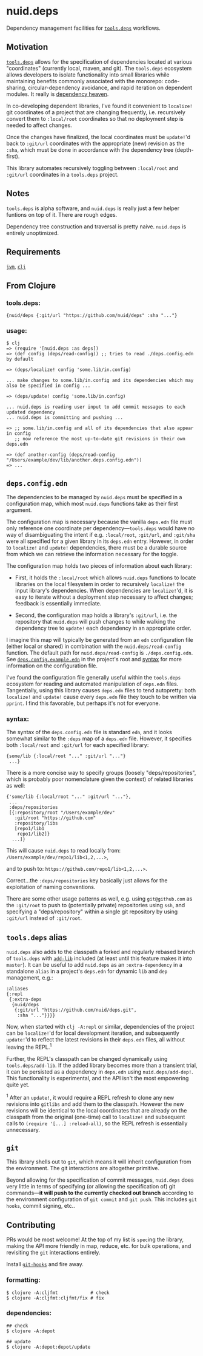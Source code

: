 # nuid.deps

Dependency management facilities for [`tools.deps`](https://clojure.org/guides/deps_and_cli) workflows.

## Motivation

[`tools.deps`](https://clojure.org/guides/deps_and_cli) allows for the specification of dependencies located at various "coordinates" (currently local, maven, and git). The `tools.deps` ecosystem allows developers to isolate functionality into small libraries while maintaining benefits commonly associated with the monorepo: code-sharing, circular-dependency avoidance, and rapid iteration on dependent modules. It really is [dependency heaven](https://www.youtube.com/watch?v=sStlTye-Kjk).

In co-developing dependent libraries, I've found it convenient to `localize!` git coordinates of a project that are changing frequently, i.e. recursively convert them to `:local/root` coordinates so that no deployment step is needed to affect changes.

Once the changes have finalized, the local coordinates must be `update!`'d back to `:git/url` coordinates with the appropriate (new) revision as the `:sha`, which must be done in accordance with the dependency tree (depth-first).

This library automates recursively toggling between `:local/root` and `:git/url` coordinates in a `tools.deps` project.

## Notes

`tools.deps` is alpha software, and `nuid.deps` is really just a few helper funtions on top of it. There are rough edges.

Dependency tree construction and traversal is pretty naive. `nuid.deps` is entirely unoptimized.

## Requirements

[`jvm`](https://www.java.com/en/download/), [`clj`](https://clojure.org/guides/getting_started)

## From Clojure

### tools.deps:

`{nuid/deps {:git/url "https://github.com/nuid/deps" :sha "..."}`

### usage:

```
$ clj
=> (require '[nuid.deps :as deps])
=> (def config (deps/read-config)) ;; tries to read ./deps.config.edn by default

=> (deps/localize! config 'some.lib/in.config)

... make changes to some.lib/in.config and its dependencies which may also be specified in config ...

=> (deps/update! config 'some.lib/in.config)

... nuid.deps is reading user input to add commit messages to each updated dependency
... nuid.deps is committing and pushing ...

=> ;; some.lib/in.config and all of its dependencies that also appear in config
   ;; now reference the most up-to-date git revisions in their own deps.edn

=> (def another-config (deps/read-config "/Users/example/dev/lib/another.deps.config.edn"))
=> ...
```

## `deps.config.edn`

The dependencies to be managed by `nuid.deps` must be specified in a configuration map, which most `nuid.deps` functions take as their first argument.

The configuration map is necessary because the vanilla `deps.edn` file must only reference one coordinate per dependency—`tools.deps` would have no way of disambiguating the intent if e.g. `:local/root`, `:git/url`, and `:git/sha` were all specified for a given library in its `deps.edn` entry. However, in order to `localize!` and `update!` dependencies, there must be a durable source from which we can retrieve the information necessary for the toggle.

The configuration map holds two pieces of information about each library:

* First, it holds the `:local/root` which allows `nuid.deps` functions to locate libraries on the local filesystem in order to recursively `localize!` the input library's dependencies. When dependencies are `localize!`'d, it is easy to iterate without a deployment step necessary to affect changes; feedback is essentially immediate.

* Second, the configuration map holds a library's `:git/url`, i.e. the repository that `nuid.deps` will push changes to while walking the dependency tree to `update!` each dependency in an appropriate order.

I imagine this map will typically be generated from an `edn` configuration file (either local or shared) in combination with the `nuid.deps/read-config` function. The default path for `nuid.deps/read-config` is `./deps.config.edn`. See [`deps.config.example.edn`](https://github.com/NuID/deps/blob/master/deps.config.example.edn) in the project's root and [syntax](#syntax) for more information on the configuration file.

I've found the configuration file generally useful within the `tools.deps` ecosystem for reading and automated manipulation of `deps.edn` files. Tangentially, using this library causes `deps.edn` files to tend autopretty: both `localize!` and `update!` cause every `deps.edn` file they touch to be written via `pprint`. I find this favorable, but perhaps it's not for everyone.

### syntax:

The syntax of the `deps.config.edn` file is standard `edn`, and it looks somewhat similar to the `:deps` map of a  `deps.edn` file. However, it specifies both `:local/root` and `:git/url` for each specified library:

```
{some/lib {:local/root "..." :git/url "..."}
 ...}
```

There is a more concise way to specify groups (loosely "deps/repositories", which is probably poor nomenclature given the context) of related libraries as well:

```
{'some/lib {:local/root "..." :git/url "..."},
 ...
 :deps/repositories
 [{:repository/root "/Users/example/dev"
   :git/root "https://github.com"
   :repository/libs
   [repo1/lib1
    repo1/lib2]}
  ...]}
```

This will cause `nuid.deps` to read locally from: `/Users/example/dev/repo1/lib<1,2,...>`,

and to push to: `https://github.com/repo1/lib<1,2,...>`.

Correct...the `:deps/repositories` key basically just allows for the exploitation of naming conventions.

There are some other usage patterns as well, e.g. using `git@github.com` as the `:git/root` to push to (potentially private) repositories using `ssh`, and specifying a "deps/repository" within a single git repository by using `:git/url` instead of `:git/root`.

## `tools.deps` alias

`nuid.deps` also adds to the classpath a forked and regularly rebased branch of `tools.deps` with [`add-lib`](http://insideclojure.org/2018/05/04/add-lib/) included (at least until this feature makes it into `master`). It can be useful to add `nuid.deps` as an `:extra-dependency` in a standalone `alias` in a project's `deps.edn` for dynamic `lib` and `dep` management, e.g.:

```
:aliases
{:repl
 {:extra-deps
  {nuid/deps
   {:git/url "https://github.com/nuid/deps.git",
    :sha "..."}}}}
```

Now, when started with `clj -A:repl` or similar, dependencies of the project can be `localize!`'d for local development iteration, and subsequently `update!`'d to reflect the latest revisions in their `deps.edn` files, all without leaving the REPL.<sup>1</sup>

Further, the REPL's classpath can be changed dynamically using `tools.deps/add-lib`. If the added library becomes more than a transient trial, it can be persisted as a dependency in `deps.edn` using `nuid.deps/add-dep!`. This functionality is experimental, and the API isn't the most empowering quite yet.

<sup>1</sup> After an `update!`, it would require a REPL refresh to clone any new revisions into `gitlibs` and add them to the classpath. However the new revisions will be identical to the local coordinates that are already on the classpath from the original (one-time) call to  `localize!` and subsequent calls to `(require '[...] :reload-all)`, so the REPL refresh is essentially unnecessary.

## `git`

This library shells out to `git`, which means it will inherit configuration from the environment. The git interactions are altogether primitive.

Beyond allowing for the specification of commit messages, `nuid.deps` does very little in terms of specifying (or allowing the specification of) git commands—**it will push to the currently checked out branch** according to the environment configuration of `git commit` and `git push`. This includes `git hooks`, commit signing, etc..

## Contributing

PRs would be most welcome! At the top of my list is `spec`ing the library, making the API more friendly in map, reduce, etc. for bulk operations, and revisiting the `git` interactions entirely.

Install [`git-hooks`](https://github.com/icefox/git-hooks) and fire away.

### formatting:

```
$ clojure -A:cljfmt            # check
$ clojure -A:cljfmt:cljfmt/fix # fix
```

### dependencies:

```
## check
$ clojure -A:depot

## update
$ clojure -A:depot:depot/update
```
